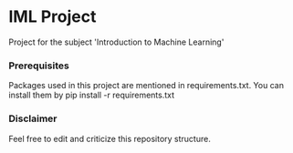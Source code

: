 # IML Project 

Project for the subject 'Introduction to Machine Learning'


### Prerequisites

Packages used in this project are mentioned in requirements.txt.
You can install them by pip install -r requirements.txt

### Disclaimer
Feel free to edit and criticize this repository structure. 